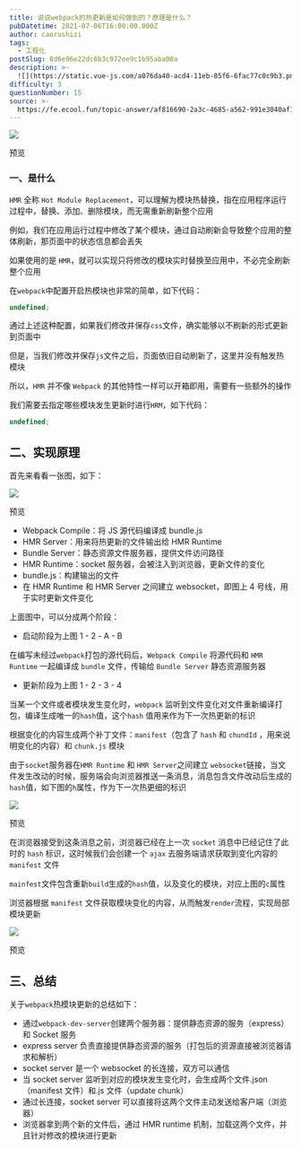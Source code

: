 ```yaml
---
title: 说说webpack的热更新是如何做到的？原理是什么？
pubDatetime: 2021-07-06T16:00:00.000Z
author: caorushizi
tags:
  - 工程化
postSlug: 8d6e96e22dc6b3c972ee9c1b95aba00a
description: >-
  ![](https://static.vue-js.com/a076da40-acd4-11eb-85f6-6fac77c0c9b3.png)预览###一、是什么`HMR`全称`HotModuleRe
difficulty: 3
questionNumber: 15
source: >-
  https://fe.ecool.fun/topic-answer/af816690-2a3c-4685-a562-991e3040af15?orderBy=updateTime&order=desc&tagId=28
---
```


![](https://static.vue-js.com/a076da40-acd4-11eb-85f6-6fac77c0c9b3.png)

预览

### 一、是什么

`HMR` 全称 `Hot Module Replacement`，可以理解为模块热替换，指在应用程序运行过程中，替换、添加、删除模块，而无需重新刷新整个应用

例如，我们在应用运行过程中修改了某个模块，通过自动刷新会导致整个应用的整体刷新，那页面中的状态信息都会丢失

如果使用的是 `HMR`，就可以实现只将修改的模块实时替换至应用中，不必完全刷新整个应用

在`webpack`中配置开启热模块也非常的简单，如下代码：

```typescript
undefined;
```

通过上述这种配置，如果我们修改并保存`css`文件，确实能够以不刷新的形式更新到页面中

但是，当我们修改并保存`js`文件之后，页面依旧自动刷新了，这里并没有触发热模块

所以，`HMR` 并不像 `Webpack` 的其他特性一样可以开箱即用，需要有一些额外的操作

我们需要去指定哪些模块发生更新时进行`HRM`，如下代码：

```typescript
undefined;
```

## 二、实现原理

首先来看看一张图，如下：

![](https://static.vue-js.com/adc05780-acd4-11eb-ab90-d9ae814b240d.png)

预览

- Webpack Compile：将 JS 源代码编译成 bundle.js
- HMR Server：用来将热更新的文件输出给 HMR Runtime
- Bundle Server：静态资源文件服务器，提供文件访问路径
- HMR Runtime：socket 服务器，会被注入到浏览器，更新文件的变化
- bundle.js：构建输出的文件
- 在 HMR Runtime 和 HMR Server 之间建立 websocket，即图上 4 号线，用于实时更新文件变化

上面图中，可以分成两个阶段：

- 启动阶段为上图 1 - 2 - A - B

在编写未经过`webpack`打包的源代码后，`Webpack Compile` 将源代码和 `HMR Runtime` 一起编译成 `bundle` 文件，传输给 `Bundle Server` 静态资源服务器

- 更新阶段为上图 1 - 2 - 3 - 4

当某一个文件或者模块发生变化时，`webpack` 监听到文件变化对文件重新编译打包，编译生成唯一的`hash`值，这个`hash` 值用来作为下一次热更新的标识

根据变化的内容生成两个补丁文件：`manifest`（包含了 `hash` 和 `chundId` ，用来说明变化的内容）和 `chunk.js` 模块

由于`socket`服务器在`HMR Runtime` 和 `HMR Server`之间建立 `websocket`链接，当文件发生改动的时候，服务端会向浏览器推送一条消息，消息包含文件改动后生成的`hash`值，如下图的`h`属性，作为下一次热更细的标识

![](https://static.vue-js.com/05a0edf0-ad4a-11eb-85f6-6fac77c0c9b3.png)

预览

在浏览器接受到这条消息之前，浏览器已经在上一次 `socket` 消息中已经记住了此时的 `hash` 标识，这时候我们会创建一个 `ajax` 去服务端请求获取到变化内容的 `manifest` 文件

`mainfest`文件包含重新`build`生成的`hash`值，以及变化的模块，对应上图的`c`属性

浏览器根据 `manifest` 文件获取模块变化的内容，从而触发`render`流程，实现局部模块更新

![](https://static.vue-js.com/0e7b7850-ad4a-11eb-ab90-d9ae814b240d.png)

预览

## 三、总结

关于`webpack`热模块更新的总结如下：

- 通过`webpack-dev-server`创建两个服务器：提供静态资源的服务（express）和 Socket 服务
- express server 负责直接提供静态资源的服务（打包后的资源直接被浏览器请求和解析）
- socket server 是一个 websocket 的长连接，双方可以通信
- 当 socket server 监听到对应的模块发生变化时，会生成两个文件.json（manifest 文件）和.js 文件（update chunk）
- 通过长连接，socket server 可以直接将这两个文件主动发送给客户端（浏览器）
- 浏览器拿到两个新的文件后，通过 HMR runtime 机制，加载这两个文件，并且针对修改的模块进行更新
